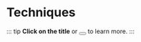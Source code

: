 # Techniques

::: tip
**Click on the title** or <span class="title-bar-controls" style="display: inline-block"><button aria-label="Help"></button></span> to learn more.
:::

<div class="row">
  <div class="col-6">
    <Midifungi title="Paint Chips" :layers="['@technique/paint-chip/sketch']" :maximize="false" help="/technique/paint-chips"></Midifungi>
  </div>
</div>

